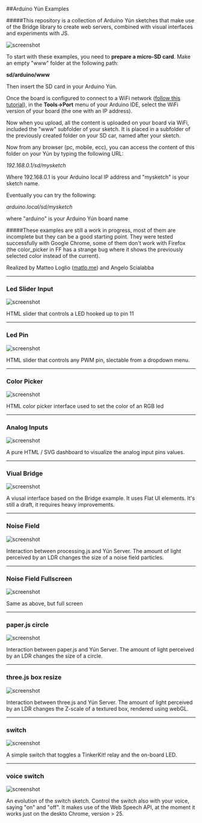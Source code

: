 ##Arduino Yún Examples

#####This repository is a collection of Arduino Yún sketches that make use of the Bridge library to create web servers, combined with visual interfaces and experiments with JS.

![screenshot](/pictures/color_picker.jpg)

To start with these examples, you need to **prepare a micro-SD card**. Make an empty "www" folder at the following path:

**sd/arduino/www**

Then insert the SD card in your Arduino Yún.

Once the board is configured to connect to a WiFi network ([follow this tutorial](http://arduino.cc/en/Guide/ArduinoYun#toc13)), in the **Tools->Port** menu of your Arduino IDE, select the WiFi version of your board (the one with an IP address).

Now when you upload, all the content is uploaded on your board via WiFi, included the "www" subfolder of your sketch. It is placed in a subfolder of the previously created folder on your SD car, named after your sketch.

Now from any browser (pc, mobile, ecc), you can access the content of this folder on your Yún by typing the following URL:

*192.168.0.1/sd/mysketch*

Where 192.168.0.1 is your Arduino local IP address and "mysketch" is your sketch name. 


Eventually you can try the following:

*arduino.local/sd/mysketch*

where "arduino" is your Arduino Yún board name

#####These examples are still a work in progress, most of them are incomplete but they can be a good starting point. They were tested successfully with Google Chrome, some of them don't work with Firefox (the color_picker in FF has a strange bug where it shows the previously selected color instead of the current).

Realized by Matteo Loglio ([matlo.me](http://matlo.me)) and Angelo Scialabba

*	*	*	*	*	*	*	*	*	*	*	

### Led Slider Input

![screenshot](/pictures/ledSliderInput.jpg)

HTML slider that controls a LED hooked up to pin 11

*	*	*	*	*	*	*	*	*	*	*	

### Led Pin

![screenshot](/pictures/ledPin.jpg)

HTML slider that controls any PWM pin, slectable from a dropdown menu.

*	*	*	*	*	*	*	*	*	*	*	

### Color Picker

![screenshot](/pictures/color_picker.jpg)

HTML color picker interface used to set the color of an RGB led

*	*	*	*	*	*	*	*	*	*	*	

### Analog Inputs

![screenshot](/pictures/analogInputs.jpg)

A pure HTML / SVG dashboard to visualize the analog input pins values.

*	*	*	*	*	*	*	*	*	*	*	

### Viual Bridge

![screenshot](/pictures/visualBridge.jpg)

A viusal interface based on the Bridge example. It uses Flat UI elements. It's still a draft, it requires heavy improvements.

*	*	*	*	*	*	*	*	*	*	*	

### Noise Field

![screenshot](/pictures/noiseField.jpg)

Interaction between processing.js and Yún Server. The amount of light perceived by an LDR changes the size of a noise field particles.

*	*	*	*	*	*	*	*	*	*	*	

### Noise Field Fullscreen

![screenshot](/pictures/noiseFieldFull.jpg)

Same as above, but full screen

*	*	*	*	*	*	*	*	*	*	*	

### paper.js circle

![screenshot](/pictures/paperCircle.jpg)

Interaction between paper.js and Yún Server. The amount of light perceived by an LDR changes the size of a circle.

*	*	*	*	*	*	*	*	*	*	*	

### three.js box resize

![screenshot](/pictures/three.jpg)

Interaction between three.js and Yún Server. The amount of light perceived by an LDR changes the Z-scale of a textured box, rendered using webGL.

*	*	*	*	*	*	*	*	*	*	*	

### switch

![screenshot](/pictures/switch.jpg)

A simple switch that toggles a TinkerKit! relay and the on-board LED.

*	*	*	*	*	*	*	*	*	*	*	

### voice switch

![screenshot](/pictures/voice-relay.jpg)

An evolution of the switch sketch. Control the switch also with your voice, saying "on" and "off". It makes use of the Web Speech API, at the moment it works just on the deskto Chrome, version > 25.

